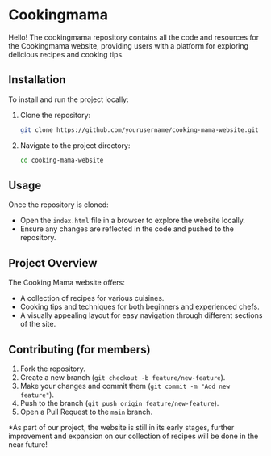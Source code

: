 # Cookingmama
Hello! The cookingmama repository contains all the code and resources for the Cookingmama website, providing users with a platform for exploring delicious recipes and cooking tips.

## Installation
To install and run the project locally:
1. Clone the repository:
    ```bash
    git clone https://github.com/yourusername/cooking-mama-website.git
    ```
2. Navigate to the project directory:
    ```bash
    cd cooking-mama-website
    ```

## Usage
Once the repository is cloned:
- Open the `index.html` file in a browser to explore the website locally.
- Ensure any changes are reflected in the code and pushed to the repository.

## Project Overview
The Cooking Mama website offers:
- A collection of recipes for various cuisines.
- Cooking tips and techniques for both beginners and experienced chefs.
- A visually appealing layout for easy navigation through different sections of the site.

## Contributing (for members)
1. Fork the repository.
2. Create a new branch (`git checkout -b feature/new-feature`).
3. Make your changes and commit them (`git commit -m "Add new feature"`).
4. Push to the branch (`git push origin feature/new-feature`).
5. Open a Pull Request to the `main` branch.


*As part of our project, the website is still in its early stages, further improvement and expansion on our collection of recipes will be done in the near future!
